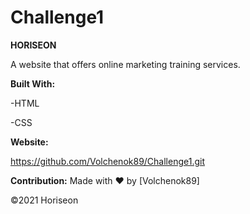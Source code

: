 # Challenge1

****HORISEON****

A website that offers online marketing training services.


****Built With:****

-HTML

-CSS

****Website:****

https://github.com/Volchenok89/Challenge1.git


****Contribution:****
Made with ❤️ by [Volchenok89]

©️2021 Horiseon
